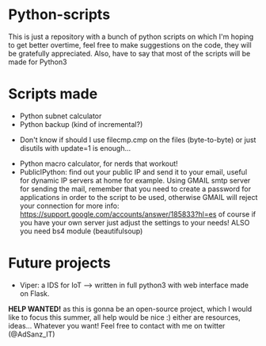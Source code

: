 # Python-scripts
This is just a repository with a bunch of python scripts on which I'm hoping to get better overtime, feel free to make suggestions on the code, they will be gratefully appreciated. Also, have to say that most of the scripts will be made for Python3

# Scripts made
* Python subnet calculator
* Python backup (kind of incremental?)
 - Don't know if should I use filecmp.cmp on the files (byte-to-byte) or just disutils with update=1 is enough...
* Python macro calculator, for nerds that workout!
* PublicIPython: find out your public IP and send it to your email, useful for dynamic IP servers at home for example. Using GMAIL smtp server for sending the mail, remember that you need to create a password for applications in order to the script to be used, otherwise GMAIL will reject your connection for more info: https://support.google.com/accounts/answer/185833?hl=es of course if you have your own server just adjust the settings to your needs! ALSO you need bs4 module (beautifulsoup)

# Future projects
* Viper: a IDS for IoT --> written in full python3 with web interface made on Flask.

**HELP WANTED!** as this is gonna be an open-source project, which I would like to focus this summer, all help would be nice :) either are resources, ideas... Whatever you want! Feel free to contact with me on twitter (@AdSanz_IT)

